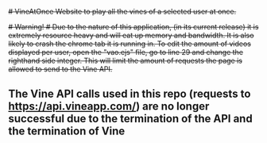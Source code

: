 ~~# VineAtOnce
Website to play all the vines of a selected user at once.~~

~~# Warning! #
Due to the nature of this application, (in its current release) it is extremely resource heavy and will eat up memory and bandwidth. It is also likely to crash the chrome tab it is running in. To edit the amount of videos displayed per user, open the "vao.ejs" file, go to line 29 and change the righthand side integer. This will limit the amount of requests the page is allowed to send to the Vine API.~~

## The Vine API calls used in this repo (requests to https://api.vineapp.com/) are no longer successful due to the termination of the API and the termination of Vine 
